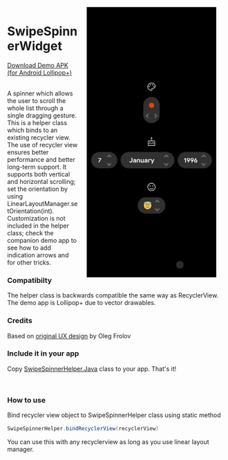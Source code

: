 <img src="/preview.gif" width="300" align="right" alt="SwipeSpinnerWidget demo" hspace="20">
<h1>SwipeSpinnerWidget</h1>
<a href="https://github.com/DarkionAvey/SwipeSpinnerWidget/blob/7cf7405b88329fed83e15261fb80f40dd4504e4d/app/release/app-release.apk?raw=true">Download Demo APK (for Android Lollipop+)</a><br/><br/>


<p>A spinner which allows the user to scroll the whole list through a single
 dragging gesture. This is a helper class which binds to an existing recycler
 view. The use of recycler view ensures better performance and
 better long-term support.
 It supports both vertical and horizontal scrolling;
 set the orientation by using LinearLayoutManager.setOrientation(int).
 Customization is not included in the helper class; check the companion demo app to see
how to add indication arrows and for other tricks.</p>
<h3>Compatibilty</h3>
The helper class is backwards compatible the same way as RecyclerView. The demo app is Lollipop+ due to vector drawables.
<h3>Credits</h3>
Based on <a href="https://www.uplabs.com/posts/stepper-xvi">original UX design</a> by Oleg Frolov
<h3>Include it in your app</h3>
<p>Copy <a href="https://raw.githubusercontent.com/DarkionAvey/SwipeSpinnerWidget/master/app/src/main/java/net/darkion/swipespinner/SwipeSpinnerHelper.java">SwipeSpinnerHelper.Java</a> class to your app. That's it!</p> <br>
<h3>How to use</h3>
Bind recycler view object to SwipeSpinnerHelper class using static method
 
```java
SwipeSpinnerHelper.bindRecyclerView(recyclerView)
```
You can use this with any recyclerview as long as you use linear layout manager.
